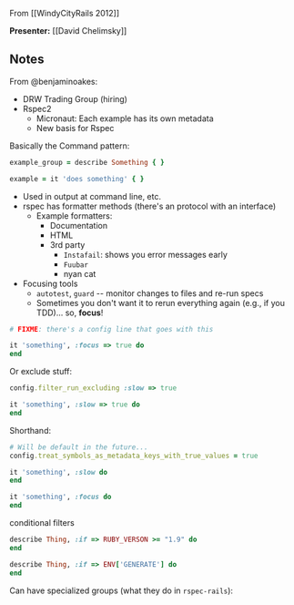 From [[WindyCityRails 2012]]

**Presenter:** [[David Chelimsky]]

## Notes

From @benjaminoakes:

* DRW Trading Group (hiring)
* Rspec2
    * Micronaut:  Each example has its own metadata
    * New basis for Rspec

Basically the Command pattern:

```ruby
example_group = describe Something { }
```

```ruby
example = it 'does something' { }
```

* Used in output at command line, etc.
* rspec has formatter methods (there's an protocol with an interface)
    * Example formatters:
        * Documentation
        * HTML
        * 3rd party
            * `Instafail`: shows you error messages early
            * `Fuubar`
            * nyan cat
* Focusing tools
    * `autotest`, `guard` -- monitor changes to files and re-run specs
    * Sometimes you don't want it to rerun everything again (e.g., if you TDD)... so, **focus**!

```ruby
# FIXME: there's a config line that goes with this

it 'something', :focus => true do
end
```

Or exclude stuff:

```ruby
config.filter_run_excluding :slow => true

it 'something', :slow => true do
end
```

Shorthand:

```ruby
# Will be default in the future...
config.treat_symbols_as_metadata_keys_with_true_values = true

it 'something', :slow do
end

it 'something', :focus do
end
```

conditional filters

```ruby
describe Thing, :if => RUBY_VERSON >= "1.9" do
end

describe Thing, :if => ENV['GENERATE'] do
end
```

Can have specialized groups (what they do in `rspec-rails`):
